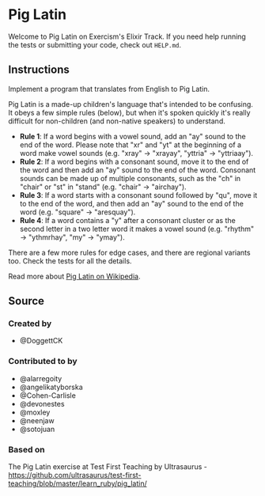 # Pig Latin

Welcome to Pig Latin on Exercism's Elixir Track.
If you need help running the tests or submitting your code, check out `HELP.md`.

## Instructions

Implement a program that translates from English to Pig Latin.

Pig Latin is a made-up children's language that's intended to be confusing.
It obeys a few simple rules (below), but when it's spoken quickly it's really difficult for non-children (and non-native speakers) to understand.

- **Rule 1**: If a word begins with a vowel sound, add an "ay" sound to the end of the word.
  Please note that "xr" and "yt" at the beginning of a word make vowel sounds (e.g. "xray" -> "xrayay", "yttria" -> "yttriaay").
- **Rule 2**: If a word begins with a consonant sound, move it to the end of the word and then add an "ay" sound to the end of the word.
  Consonant sounds can be made up of multiple consonants, such as the "ch" in "chair" or "st" in "stand" (e.g. "chair" -> "airchay").
- **Rule 3**: If a word starts with a consonant sound followed by "qu", move it to the end of the word, and then add an "ay" sound to the end of the word (e.g. "square" -> "aresquay").
- **Rule 4**: If a word contains a "y" after a consonant cluster or as the second letter in a two letter word it makes a vowel sound (e.g. "rhythm" -> "ythmrhay", "my" -> "ymay").

There are a few more rules for edge cases, and there are regional variants too.
Check the tests for all the details.

Read more about [Pig Latin on Wikipedia][pig-latin].

[pig-latin]: https://en.wikipedia.org/wiki/Pig_latin

## Source

### Created by

- @DoggettCK

### Contributed to by

- @alarregoity
- @angelikatyborska
- @Cohen-Carlisle
- @devonestes
- @moxley
- @neenjaw
- @sotojuan

### Based on

The Pig Latin exercise at Test First Teaching by Ultrasaurus - https://github.com/ultrasaurus/test-first-teaching/blob/master/learn_ruby/pig_latin/